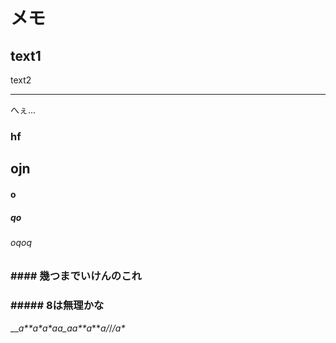 # メモ
text1
-----
text2
* * *
へぇ...
### hf
## ojn
#### o
##### qo
###### oqoq
### #### 幾つまでいけんのこれ
### ##### 8は無理かな
__*a*_**_a*_a_*_*aa_a*_a*_*a_**_*_a_/*_/*_/a_*_*_
